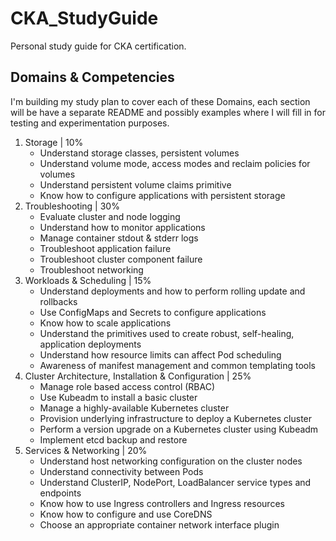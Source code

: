 # CKA_StudyGuide
Personal study guide for CKA certification.

## Domains & Competencies

I'm building my study plan to cover each of these Domains, each section will be have a separate README and possibly examples where I will fill in for testing and experimentation purposes.

1. Storage | 10%
    * Understand storage classes, persistent volumes
    * Understand volume mode, access modes and reclaim policies for volumes
    * Understand persistent volume claims primitive
    * Know how to configure applications with persistent storage
2. Troubleshooting | 30%
    * Evaluate cluster and node logging
    * Understand how to monitor applications
    * Manage container stdout & stderr logs
    * Troubleshoot application failure
    * Troubleshoot cluster component failure
    * Troubleshoot networking
3. Workloads & Scheduling | 15%
    * Understand deployments and how to perform rolling update and rollbacks
    * Use ConfigMaps and Secrets to configure applications
    * Know how to scale applications
    * Understand the primitives used to create robust, self-healing, application deployments
    * Understand how resource limits can affect Pod scheduling
    * Awareness of manifest management and common templating tools
4. Cluster Architecture, Installation & Configuration | 25%
    * Manage role based access control (RBAC)
    * Use Kubeadm to install a basic cluster
    * Manage a highly-available Kubernetes cluster
    * Provision underlying infrastructure to deploy a Kubernetes cluster
    * Perform a version upgrade on a Kubernetes cluster using Kubeadm
    * Implement etcd backup and restore
5. Services & Networking | 20%
    * Understand host networking configuration on the cluster nodes
    * Understand connectivity between Pods
    * Understand ClusterIP, NodePort, LoadBalancer service types and endpoints
    * Know how to use Ingress controllers and Ingress resources
    * Know how to configure and use CoreDNS
    * Choose an appropriate container network interface plugin


